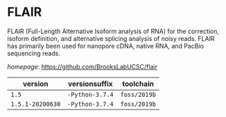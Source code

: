 # FLAIR

FLAIR (Full-Length Alternative Isoform analysis of RNA)  for the correction, isoform definition, and alternative splicing analysis of noisy reads.  FLAIR has primarily been used for nanopore cDNA, native RNA, and PacBio sequencing reads.

*homepage*: <https://github.com/BrooksLabUCSC/flair>

version | versionsuffix | toolchain
--------|---------------|----------
``1.5`` | ``-Python-3.7.4`` | ``foss/2019b``
``1.5.1-20200630`` | ``-Python-3.7.4`` | ``foss/2019b``
